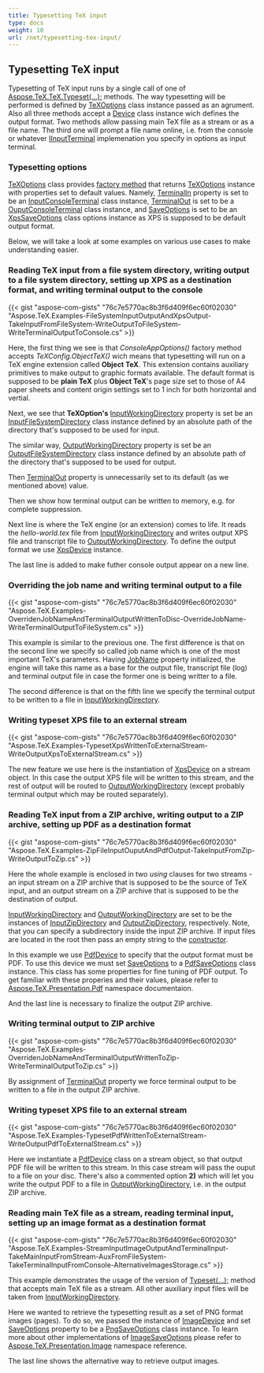 ```yaml
---
title: Typesetting TeX input
type: docs
weight: 10
url: /net/typesetting-tex-input/
---
```

## **Typesetting TeX input**
Typesetting of TeX input runs by a single call of one of [Aspose.TeX.TeX.Typeset(...);](https://apireference.aspose.com/tex/net/aspose.tex/tex) methods. The way typesetting will be performed is defined by [TeXOptions](https://apireference.aspose.com/tex/net/aspose.tex/texoptions) class instance passed as an agrument. Also all three methods accept a [Device](https://apireference.aspose.com/tex/net/aspose.tex.presentation/device) class instance wich defines the output format. Two methods allow passing main TeX file as a stream or as a file name. The third one will prompt a file name online, i.e. from the console or whatever [IInputTerminal](https://apireference.aspose.com/tex/net/aspose.tex.io/iinputterminal) implemenation you specify in options as input terminal.

### **Typesetting options**
[TeXOptions](https://apireference.aspose.com/tex/net/aspose.tex/texoptions) class provides [factory method](https://apireference.aspose.com/tex/net/aspose.tex/texoptions/methods/consoleappoptions) that returns [TeXOptions](https://apireference.aspose.com/tex/net/aspose.tex/texoptions) instance with properties set to default values. Namely, [TerminalIn](https://apireference.aspose.com/tex/net/aspose.tex/texoptions/properties/terminalin) property is set to be an [InputConsoleTerminal](https://apireference.aspose.com/tex/net/aspose.tex.io/inputconsoleterminal) class instance, [TerminalOut](https://apireference.aspose.com/tex/net/aspose.tex/texoptions/properties/terminalout) is set to be a [OuputConsoleTerminal](https://apireference.aspose.com/tex/net/aspose.tex.io/outputconsoleterminal) class instance, and [SaveOptions](https://apireference.aspose.com/tex/net/aspose.tex/texoptions/properties/saveoptions) is set to be an [XpsSaveOptions](https://apireference.aspose.com/tex/net/aspose.tex.presentation.xps/xpssaveoptions) class options instance as XPS is supposed to be default output format.

Below, we will take a look at some examples on various use cases to make understanding easier.

### **Reading TeX input from a file system directory, writing output to a file system directory, setting up XPS as a destination format, and writing terminal output to the console**

{{< gist "aspose-com-gists" "76c7e5770ac8b3f6d409f6ec60f02030" "Aspose.TeX.Examples-FileSystemInputOutputAndXpsOutput-TakeInputFromFileSystem-WriteOutputToFileSystem-WriteTerminalOutputToConsole.cs" >}}

Here, the first thing we see is that *ConsoleAppOptions()* factory method accepts *TeXConfig.ObjectTeX()* wich means that typesetting will run on a TeX engine extension called **Object TeX**. This extension contains auxiliary primitives to make output to graphic formats available. The default format is supposed to be **plain TeX** plus **Object TeX**'s page size set to those of A4 paper sheets and content origin settings set to 1 inch for both horizontal and vertial.

Next, we see that **TeXOption's** [InputWorkingDirectory](https://apireference.aspose.com/tex/net/aspose.tex/texoptions/properties/inputworkingdirectory) property is set be an [InputFileSystemDirectory](https://apireference.aspose.com/tex/net/aspose.tex.io/inputfilesystemdirectory) class instance defined by an absolute path of the directory that's supposed to be used for input.

The similar way, [OutputWorkingDirectory](https://apireference.aspose.com/tex/net/aspose.tex/texoptions/properties/outputworkingdirectory) property is set be an [OutputFileSystemDirectory](https://apireference.aspose.com/tex/net/aspose.tex.io/outputfilesystemdirectory) class instance defined by an absolute path of the directory that's supposed to be used for output.

Then [TerminalOut](https://apireference.aspose.com/tex/net/aspose.tex/texoptions/properties/terminalout) property is unnecessarily set to its default (as we mentioned above) value.

Then we show how terminal output can be written to memory, e.g. for complete suppression.

Next line is where the TeX engine (or an extension) comes to life. It reads the *hello-world.tex* file from [InputWorkingDirectory](https://apireference.aspose.com/tex/net/aspose.tex/texoptions/properties/inputworkingdirectory) and writes output XPS file and transcript file to [OutputWorkingDirectory](https://apireference.aspose.com/tex/net/aspose.tex/texoptions/properties/outputworkingdirectory). To define the output format we use [XpsDevice](https://apireference.aspose.com/tex/net/aspose.tex.presentation.xps/xpsdevice) instance.

The last line is added to make futher console output appear on a new line.

### **Overriding the job name and writing terminal output to a file**

{{< gist "aspose-com-gists" "76c7e5770ac8b3f6d409f6ec60f02030" "Aspose.TeX.Examples-OverridenJobNameAndTerminalOutputWrittenToDisc-OverrideJobName-WriteTerminalOutputToFileSystem.cs" >}}

This example is similar to the previous one. The first difference is that on the second line we specify so called job name which is one of the most important TeX's parameters. Having [JobName](https://apireference.aspose.com/tex/net/aspose.tex/texoptions/properties/jobname) property initialized, the engine will take this name as a base for the output file, transcript file (log) and terminal output file in case the former one is being writter to a file.

The second difference is that on the fifth line we specify the terminal output to be written to a file in [InputWorkingDirectory](https://apireference.aspose.com/tex/net/aspose.tex/texoptions/properties/inputworkingdirectory).

### **Writing typeset XPS file to an external stream**

{{< gist "aspose-com-gists" "76c7e5770ac8b3f6d409f6ec60f02030" "Aspose.TeX.Examples-TypesetXpsWrittenToExternalStream-WriteOutputXpsToExternalStream.cs" >}}

The new feature we use here is the instantiation of [XpsDevice](https://apireference.aspose.com/tex/net/aspose.tex.presentation.xps/xpsdevice) on a stream object. In this case the output XPS file will be written to this stream, and the rest of output will be routed to [OutputWorkingDirectory](https://apireference.aspose.com/tex/net/aspose.tex/texoptions/properties/outputworkingdirectory) (except probably terminal output which may be routed separately).

### **Reading TeX input from a ZIP archive, writing output to a ZIP archive, setting up PDF as a destination format**

{{< gist "aspose-com-gists" "76c7e5770ac8b3f6d409f6ec60f02030" "Aspose.TeX.Examples-ZipFileInputOuputAndPdfOutput-TakeInputFromZip-WriteOutputToZip.cs" >}}

Here the whole example is enclosed in two *using* clauses for two streams - an input stream on a ZIP archive that is supposed to be the source of TeX input, and an output stream on a ZIP archive that is supposed to be the destination of output.

[InputWorkingDirectory](https://apireference.aspose.com/tex/net/aspose.tex/texoptions/properties/inputworkingdirectory) and [OutputWorkingDirectory](https://apireference.aspose.com/tex/net/aspose.tex/texoptions/properties/outputworkingdirectory) are set to be the instances of [InputZipDirectory](https://apireference.aspose.com/tex/net/aspose.tex.io/inputzipdirectory) and [OutputZipDirectory](https://apireference.aspose.com/tex/net/aspose.tex.io/outputzipdirectory), respectively. Note, that you can specify a subdirectory inside the input ZIP archive. If input files are located in the root then pass an empty string to the [constructor](https://apireference.aspose.com/tex/net/aspose.tex.io/inputzipdirectory/constructors/main).

In this example we use [PdfDevice](https://apireference.aspose.com/tex/net/aspose.tex.presentation.pdf/pdfdevice) to specify that the output format must be PDF. To use this device we must set [SaveOptions](https://apireference.aspose.com/tex/net/aspose.tex/texoptions/properties/saveoptions) to a [PdfSaveOptions](https://apireference.aspose.com/tex/net/aspose.tex.presentation.pdf/pdfsaveoptions) class instance. This class has some properties for fine tuning of PDF output. To get familiar with these properies and their values, please refer to [Aspose.TeX.Presentation.Pdf](https://apireference.aspose.com/tex/net/aspose.tex.presentation.pdf) namespace documentaion.

And the last line is necessary to finalize the output ZIP archive.

### **Writing terminal output to ZIP archive**

{{< gist "aspose-com-gists" "76c7e5770ac8b3f6d409f6ec60f02030" "Aspose.TeX.Examples-OverridenJobNameAndTerminalOutputWrittenToZip-WriteTerminalOutputToZip.cs" >}}

By assignment of [TerminalOut](https://apireference.aspose.com/tex/net/aspose.tex/texoptions/properties/terminalout) property we force terminal output to be written to a file in the output ZIP archive.

### **Writing typeset XPS file to an external stream**

{{< gist "aspose-com-gists" "76c7e5770ac8b3f6d409f6ec60f02030" "Aspose.TeX.Examples-TypesetPdfWrittenToExternalStream-WriteOutputPdfToExternalStream.cs" >}}

Here we instantiate a [PdfDevice](https://apireference.aspose.com/tex/net/aspose.tex.presentation.pdf/pdfdevice) class on a stream object, so that output PDF file will be written to this stream. In this case stream will pass the ouput to a file on your disc. There's also a commented option **2)** which will let you write the output PDF to a file in [OutputWorkingDirectory](https://apireference.aspose.com/tex/net/aspose.tex/texoptions/properties/outputworkingdirectory), i.e. in the output ZIP archive.

### **Reading main TeX file as a stream, reading terminal input, setting up an image format as a destination format**

{{< gist "aspose-com-gists" "76c7e5770ac8b3f6d409f6ec60f02030" "Aspose.TeX.Examples-StreamInputImageOutputAndTerminalInput-TakeMainInputFromStream-AuxFromFileSystem-TakeTerminalInputFromConsole-AlternativeImagesStorage.cs" >}}

This example demonstrates the usage of the version of [Typeset(...);](https://apireference.aspose.com/tex/net/aspose.tex.tex/typeset/methods/1) method that accepts main TeX file as a stream. All other auxiliary input files will be taken from 
[InputWorkingDirectory](https://apireference.aspose.com/tex/net/aspose.tex/texoptions/properties/inputworkingdirectory).

Here we wanted to retrieve the typesetting result as a set of PNG format images (pages). To do so, we passed the instance of [ImageDevice](https://apireference.aspose.com/tex/net/aspose.tex.presentation.image/imagedevice) and set [SaveOptions](https://apireference.aspose.com/tex/net/aspose.tex/texoptions/properties/saveoptions) property to be a [PngSaveOptions](https://apireference.aspose.com/tex/net/aspose.tex.presentation.image/pngsaveoptions) class instance. To learn more about other implementations of [ImageSaveOptions](https://apireference.aspose.com/tex/net/aspose.tex.presentation.image/imagesaveoptions) please refer to [Aspose.TeX.Presentation.Image](https://apireference.aspose.com/tex/net/aspose.tex.presentation.image) namespace reference.

The last line shows the alternative way to retrieve output images.


